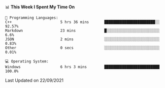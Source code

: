 
<!--START_SECTION:waka-->
📊 **This Week I Spent My Time On** 

```text
💬 Programming Languages: 
C++                      5 hrs 36 mins       ███████████████████████░░   92.57% 
Markdown                 23 mins             █░░░░░░░░░░░░░░░░░░░░░░░░   6.6% 
JSON                     2 mins              ░░░░░░░░░░░░░░░░░░░░░░░░░   0.83% 
Other                    0 secs              ░░░░░░░░░░░░░░░░░░░░░░░░░   0.01%

💻 Operating System: 
Windows                  6 hrs 3 mins        █████████████████████████   100.0%

```


 Last Updated on 22/09/2021
<!--END_SECTION:waka-->

